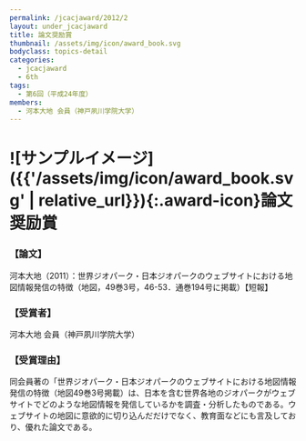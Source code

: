```yaml
---
permalink: /jcacjaward/2012/2
layout: under_jcacjaward
title: 論文奨励賞
thumbnail: /assets/img/icon/award_book.svg
bodyclass: topics-detail
categories:
  - jcacjaward
  - 6th
tags:
  - 第6回（平成24年度）
members:
  - 河本大地 会員（神戸夙川学院大学）
---
```


# ![サンプルイメージ]({{'/assets/img/icon/award_book.svg' | relative_url}}){:.award-icon}論文奨励賞

### 【論文】

河本大地（2011）：世界ジオパーク・日本ジオパークのウェブサイトにおける地図情報発信の特徴（地図，49巻3号，46-53．通巻194号に掲載）【短報】

### 【受賞者】

河本大地 会員（神戸夙川学院大学）

### 【受賞理由】

同会員著の「世界ジオパーク・日本ジオパークのウェブサイトにおける地図情報発信の特徴（地図49巻3号掲載）は、日本を含む世界各地のジオパークがウェブサイトでどのような地図情報を発信しているかを調査・分析したものである。ウェブサイトの地図に意欲的に切り込んだだけでなく、教育面などにも言及しており、優れた論文である。
